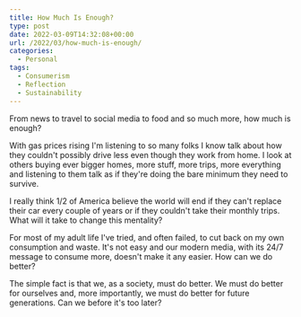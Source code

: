 ```yaml
---
title: How Much Is Enough?
type: post
date: 2022-03-09T14:32:08+00:00
url: /2022/03/how-much-is-enough/
categories:
  - Personal
tags:
  - Consumerism
  - Reflection
  - Sustainability
---
```


From news to travel to social media to food and so much more, how much is enough?

With gas prices rising I'm listening to so many folks I know talk about how they couldn't possibly drive less even though they work from home. I look at others buying ever bigger homes, more stuff, more trips, more everything and listening to them talk as if they're doing the bare minimum they need to survive.

I really think 1/2 of America believe the world will end if they can't replace their car every couple of years or if they couldn't take their monthly trips. What will it take to change this mentality?

For most of my adult life I've tried, and often failed, to cut back on my own consumption and waste. It's not easy and our modern media, with its 24/7 message to consume more, doesn't make it any easier. How can we do better?

The simple fact is that we, as a society, must do better. We must do better for ourselves and, more importantly, we must do better for future generations. Can we before it's too later?